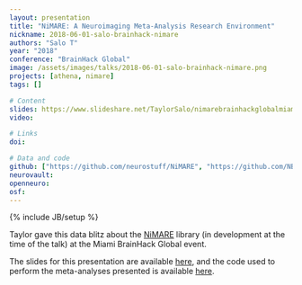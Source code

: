 ```yaml
---
layout: presentation
title: "NiMARE: A Neuroimaging Meta-Analysis Research Environment"
nickname: 2018-06-01-salo-brainhack-nimare
authors: "Salo T"
year: "2018"
conference: "BrainHack Global"
image: /assets/images/talks/2018-06-01-salo-brainhack-nimare.png
projects: [athena, nimare]
tags: []

# Content
slides: https://www.slideshare.net/TaylorSalo/nimarebrainhackglobalmiami
video:

# Links
doi:

# Data and code
github: ["https://github.com/neurostuff/NiMARE", "https://github.com/NBCLab/nimare-incf-2018"]
neurovault:
openneuro:
osf:
---
```

{% include JB/setup %}

Taylor gave this data blitz about the [NiMARE](https://github.com/neurostuff/NiMARE) library (in development at the time of the talk) at the Miami BrainHack Global event.

The slides for this presentation are available
[here](https://www.slideshare.net/TaylorSalo/nimarebrainhackglobalmiami),
and the code used to perform the meta-analyses presented is available
[here](https://github.com/NBCLab/nimare-incf-2018).
